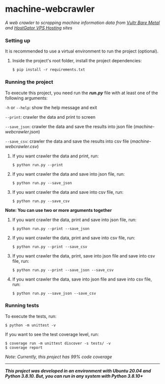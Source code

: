 # machine-webcrawler
*A web crawler to scrapping machine information data from [Vultr Bare Metal](https://www.vultr.com/products/bare-metal/#pricing) and [HostGator VPS Hosting](https://www.hostgator.com/vps-hosting) sites*


### Setting up
It is recommended to use a virtual environment to run the project (optional).

1.  Inside the project's root folder, install the project dependencies:
    ```
    $ pip install -r requirements.txt
    ```

### Running the project
To execute this project, you need run the ***run.py*** file with at least one of the following arguments:
 
`-h` or `--help`: show the help message and exit
 
`--print`: crawler the data and print to screen

`--save_json`: crawler the data and save the results into json file (*machine-webcrawler.json*)

`--save_csv`: crawler the data and save the results into csv file (*machine-webcrawler.csv*)

1. If you want crawler the data and print, run:
	```
	$ python run.py --print
	```

2. If you want crawler the data and save into json file, run:
	```
	$ python run.py --save_json
	```

3. If you want crawler the data and save into csv file, run:
	```
	$ python run.py --save_csv
	```

**Note: You can use two or more arguments together**
1. If you want crawler the data, print and save into json file, run:
	```
	$ python run.py --print --save_json
	```

2. If you want crawler the data, print and save into csv file, run:
	```
	$ python run.py --print --save_csv
	```

3. If you want crawler the data, print, save into json file and save into csv file, run:
	```
	$ python run.py --print --save_json --save_csv
	```

4. If you want crawler the data, save into json file and save into csv file, run:
	```
	$ python run.py --save_json --save_csv
	```

### Running tests
To execute the tests, run:
```commandline
$ python -m unittest -v
```

If you want to see the test coverage level, run:
```commandline
$ coverage run -m unittest discover -s tests/ -v
$ coverage report
```

*Note: Currently, this project has 99% code coverage*

---
***This project was developed in an environment with Ubuntu 20.04 and Python 3.8.10. But, you can run in any system with Python 3.8.10+***